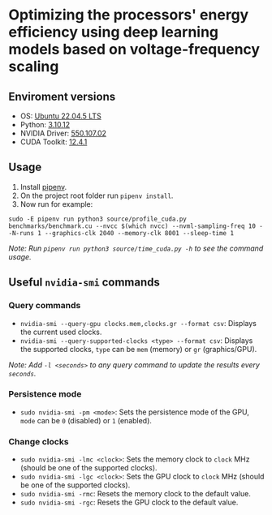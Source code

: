 # Optimizing the processors' energy efficiency using deep learning models based on voltage-frequency scaling

## Enviroment versions

- OS: [Ubuntu 22.04.5 LTS](https://releases.ubuntu.com/jammy/)
- Python: [3.10.12](https://www.python.org/downloads/release/python-31012/)
- NVIDIA Driver: [550.107.02](https://www.nvidia.com/en-us/drivers/details/230357/)
- CUDA Toolkit: [12.4.1](https://developer.nvidia.com/cuda-12-4-1-download-archive?target_os=Linux&target_arch=x86_64&Distribution=Ubuntu&target_version=22.04&target_type=deb_network)

## Usage

1. Install [pipenv](https://pipenv.pypa.io/en/latest/).
2. On the project root folder run `pipenv install`.
3. Now run for example:

`sudo -E pipenv run python3 source/profile_cuda.py benchmarks/benchmark.cu --nvcc $(which nvcc) --nvml-sampling-freq 10 --N-runs 1 --graphics-clk 2040 --memory-clk 8001 --sleep-time 1`

_Note: Run `pipenv run python3 source/time_cuda.py -h` to see the command usage._

## Useful `nvidia-smi` commands

### Query commands

- `nvidia-smi --query-gpu clocks.mem,clocks.gr --format csv`: Displays the current used clocks.
- `nvidia-smi --query-supported-clocks <type> --format csv`: Displays the supported clocks, `type` can be `mem` (memory) or `gr` (graphics/GPU).

_Note: Add `-l <seconds>` to any query command to update the results every `seconds`._

### Persistence mode

- `sudo nvidia-smi -pm <mode>`: Sets the persistence mode of the GPU, `mode` can be `0` (disabled) or `1` (enabled).

### Change clocks

- `sudo nvidia-smi -lmc <clock>`: Sets the memory clock to `clock` MHz (should be one of the supported clocks).
- `sudo nvidia-smi -lgc <clock>`: Sets the GPU clock to `clock` MHz (should be one of the supported clocks).
- `sudo nvidia-smi -rmc`: Resets the memory clock to the default value.
- `sudo nvidia-smi -rgc`: Resets the GPU clock to the default value.

